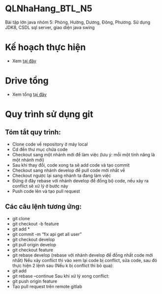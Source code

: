 # QLNhaHang_BTL_N5
Bài tập lớn java nhóm 5: Phòng, Hường, Dương, Đông, Phương. Sử dụng JDK8, CSDL sql server, giao diện java swing

# Kế hoạch thực hiện
- Xem <a href="https://docs.google.com/document/d/1GRV8ElFv6Ote6WgxW3kCbah45tdwqAF8DRRIrLl0EoM/edit#heading=h.gjdgxs">tại đây<a/>
# Drive tổng
- Xem tổng <a href="https://drive.google.com/drive/folders/1bl7tHfw05fzWNC1hJT0v4-o7NaHtrxLT?usp=sharing">tại đây<a/>
# Quy trình sử dụng git
## Tóm tắt quy trình:
- Clone code về repository ở máy local
- Cd đến thư mục chứa code
- Checkout sang một nhánh mới để làm việc (lưu ý: mỗi một tính năng là một nhánh mới)
- Sau khi thay đổi, code xong ta sẽ add code và tạo commit
- Checkout sang nhánh develop để pull code mới nhất về
- Checkout ngược lại sang nhánh ta đang làm việc
- Đứng ở đây rebase với nhánh develop để đồng bộ code, nếu xảy ra conflict sẽ xử lý ở bước này
- Push code lên và tạo pull request
	
## Các câu lệnh tương ứng:
- git clone
- git checkout -b feature
- git add *
- git commit -m “fix api get all user”
- git checkout develop
- git pull origin develop
- git checkout feature
- git rebase develop (rebase với nhánh develop để đồng nhất code mới nhất)
Nếu xảy conflict thì vào xem lại code bị conflict, sửa code, sau đó thực  hiện 2 lệnh sau (Nếu k bị conflict thì bỏ qua):
- git add 
- git rebase –continue
Sau khi xử lý xong conflict:  
- git push origin feature 
- Tạo pull request trên remote gitlab
